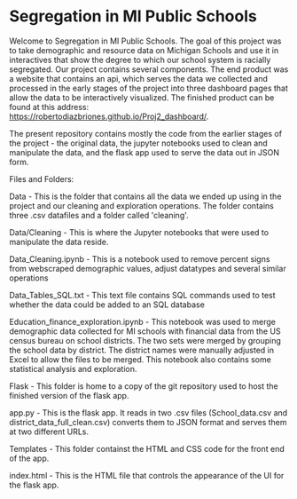 # Segregation in MI Public Schools

  Welcome to Segregation in MI Public Schools. The goal of this project was to take demographic and resource data on Michigan Schools and use it in interactives that 
show the degree to which our school system is racially segregated. Our project contains several components. The end product was a website that contains an api, which 
serves the data we collected and processed in the early stages of the project into three dashboard pages that allow the data to be interactively visualized.
The finished product can be found at this address: https://robertodiazbriones.github.io/Proj2_dashboard/. 

  The present repository contains mostly the code from the earlier stages of the project - the original data, the jupyter notebooks used to clean and manipulate the
 data, and the flask app used to serve the data out in JSON form. 
 
 Files and Folders:
 
 Data - This is the folder that contains all the data we ended up using in the project and our cleaning and exploration operations. The folder contains three .csv
 datafiles and a folder called 'cleaning'.
 
 Data/Cleaning - This is where the Jupyter notebooks that were used to manipulate the data reside. 
 
 Data_Cleaning.ipynb - This is a notebook used to remove percent signs from webscraped demographic values, adjust datatypes and several similar operations
 
 Data_Tables_SQL.txt - This text file contains SQL commands used to test whether the data could be added to an SQL database
 
 Education_finance_exploration.ipynb  - This notebook was used to merge demographic data collected for MI schools with financial data from the US census bureau
 on school districts. The two sets were merged by grouping the school data by district. The district names were manually adjusted in Excel to allow the files to be 
 merged. This notebook also contains some statistical analysis and exploration. 
 
 Flask - This folder is home to a copy of the git repository used to host the finished version of the flask app. 
 
 app.py - This is the flask app. It reads in two .csv files (School_data.csv and district_data_full_clean.csv) converts them to JSON format and serves them
 at two different URLs.
 
 Templates - This folder containst the HTML and CSS code for the front end of the app. 
 
 index.html - This is the HTML file that controls the appearance of the UI for the flask app. 
 
